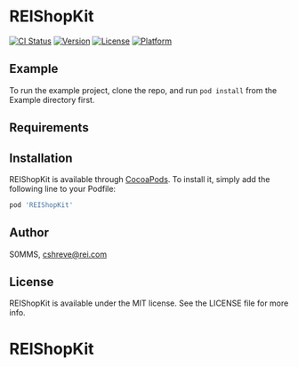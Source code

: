 # REIShopKit

[![CI Status](https://img.shields.io/travis/S0MMS/REIShopKit.svg?style=flat)](https://travis-ci.org/S0MMS/REIShopKit)
[![Version](https://img.shields.io/cocoapods/v/REIShopKit.svg?style=flat)](https://cocoapods.org/pods/REIShopKit)
[![License](https://img.shields.io/cocoapods/l/REIShopKit.svg?style=flat)](https://cocoapods.org/pods/REIShopKit)
[![Platform](https://img.shields.io/cocoapods/p/REIShopKit.svg?style=flat)](https://cocoapods.org/pods/REIShopKit)

## Example

To run the example project, clone the repo, and run `pod install` from the Example directory first.

## Requirements

## Installation

REIShopKit is available through [CocoaPods](https://cocoapods.org). To install
it, simply add the following line to your Podfile:

```ruby
pod 'REIShopKit'
```

## Author

S0MMS, cshreve@rei.com

## License

REIShopKit is available under the MIT license. See the LICENSE file for more info.
# REIShopKit
